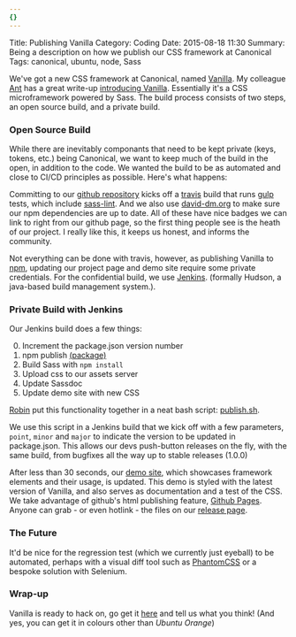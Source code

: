 ```yaml
---
{}
---
```


Title: Publishing Vanilla
Category: Coding
Date: 2015-08-18 11:30
Summary: Being a description on how we publish our CSS framework at Canonical
Tags: canonical, ubuntu, node, Sass


We've got a new CSS framework at Canonical, named [Vanilla](http://ubuntudesign.github.io/vanilla-framework/). My colleague [Ant](http://design.canonical.com/author/ya-bo-ng/) has a great write-up [introducing Vanilla](http://design.canonical.com/2015/06/introducing-vanilla/). Essentially it's a CSS microframework powered by Sass. The build process consists of two steps, an open source build, and a private build.

### Open Source Build
While there are inevitably componants that need to be kept private (keys, tokens, etc.) being Canonical, we want to keep much of the build in the open, in addition to the code. We wanted the build to be as automated and close to CI/CD principles as possible. Here's what happens:

Committing to our [github repository](https://github.com/ubuntudesign/vanilla-framework) kicks off a [travis](https://travis-ci.org/ubuntudesign/vanilla-framework) build that runs [gulp](http://gulpjs.com/) tests, which include [sass-lint](https://github.com/brigade/Sass-lint/). And we also use [david-dm.org](https://david-dm.org/ubuntudesign/vanilla-framework#info=devDependencies) to make sure our npm dependencies are up to date. All of these have nice badges we can link to right from our github page, so the first thing people see is the heath of our project. I really like this, it keeps us honest, and informs the community.

Not everything can be done with travis, however, as publishing Vanilla to [npm](https://www.npmjs.com/), updating our project page and demo site require some private credentials. For the confidential build, we use [Jenkins](https://jenkins-ci.org/). (formally Hudson, a java-based build management system.).

### Private Build with Jenkins
Our Jenkins build does a few things:

0. Increment the package.json version number
0. npm publish [(package)](https://www.npmjs.com/package/vanilla-framework)
0. Build Sass with `npm install`
0. Upload css to our assets server
0. Update Sassdoc
0. Update demo site with new CSS


[Robin](http://design.canonical.com/author/nottrobin/) put this functionality together in a neat bash script: [publish.sh](https://github.com/ubuntudesign/vanilla-builder/blob/master/publish.sh).

We use this script in a Jenkins build that we kick off with a few parameters, `point`, `minor` and `major` to indicate the version to be updated in package.json. This allows our devs push-button releases on the fly, with the same build, from bugfixes all the way up to stable releases (1.0.0)

After less than 30 seconds, our [demo site](http://ubuntudesign.github.io/vanilla-framework/demo/), which showcases framework elements and their usage, is updated. This demo is styled with the latest version of Vanilla, and also serves as documentation and a test of the CSS. We take advantage of github's html publishing feature, [Github Pages](https://pages.github.com/). Anyone can grab - or even hotlink - the files on our [release page](http://ubuntudesign.github.io/vanilla-framework/releases.html).

### The Future
It'd be nice for the regression test (which we currently just eyeball) to be automated, perhaps with a visual diff tool such as [PhantomCSS](https://github.com/Huddle/PhantomCSS) or a bespoke solution with Selenium.

### Wrap-up
Vanilla is ready to hack on, go get it [here](http://design.canonical.com/2015/06/introducing-vanilla/) and tell us what you think! (And yes, you can get it in colours other than _Ubuntu Orange_)
